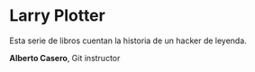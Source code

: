 # Larry Plotter

Esta serie de libros cuentan la historia de un hacker de leyenda.

**Alberto Casero**, Git instructor
